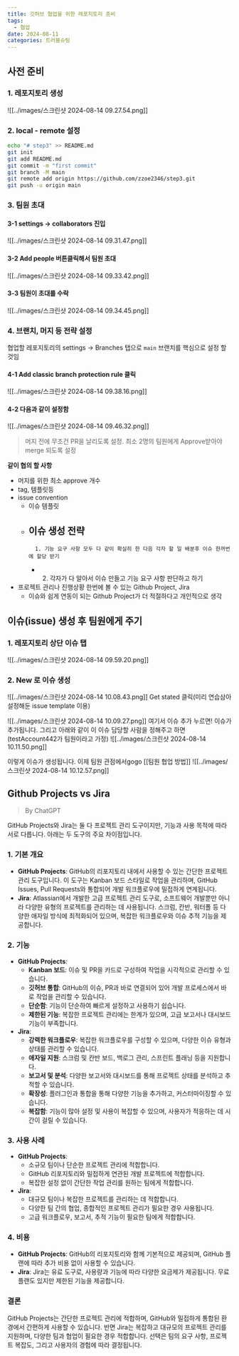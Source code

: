 ```yaml
---
title: 깃허브 협업을 위한 레포지토리 준비
tags:
  - 협업
date: 2024-08-11
categories: 트러블슈팅
---
```


## 사전 준비

### 1. 레포지토리 생성

![[../images/스크린샷 2024-08-14 09.27.54.png]]

### 2. local - remote 설정

```zsh
echo "# step3" >> README.md
git init
git add README.md
git commit -m "first commit"
git branch -M main
git remote add origin https://github.com/zzoe2346/step3.git
git push -u origin main
```

### 3. 팀원 초대

#### 3-1 settings -> collaborators 진입

![[../images/스크린샷 2024-08-14 09.31.47.png]]

#### 3-2 Add people 버튼클릭해서 팀원 초대

![[../images/스크린샷 2024-08-14 09.33.42.png]]

#### 3-3 팀원이 초대를 수락

![[../images/스크린샷 2024-08-14 09.34.45.png]]

### 4. 브랜치, 머지 등 전략 설정

협업할 레포지토리의 settings -> Branches 탭으로
`main` 브랜치를 핵심으로 설정 할 것임

#### 4-1 Add classic branch protection rule 클릭

![[../images/스크린샷 2024-08-14 09.38.16.png]]

#### 4-2 다음과 같이 설정함

![[../images/스크린샷 2024-08-14 09.46.32.png]]
> 머지 전에 무조건 PR을 날리도록 설정. 최소 2명의 팀원에게 Approve받아야 merge 되도록 설정



**같이 협의 할 사항**

- 머지를 위한 최소 approve 개수
- tag, 템플릿등
- issue convention
    - 이슈 템플릿
    - 이슈 생성 전략
        -
            1. 기능 요구 사항 모두 다 같이 확실히 한 다음 각자 할 일 배분후 이슈 한꺼번에 할당 받기
        -
            2. 각자가 다 알아서 이슈 만들고 기능 요구 사항 판단하고 하기
- 프로젝트 관리나 진행상황 한번에 볼 수 있는 Github Project, Jira
    - 이슈와 쉽게 연동이 되는 Github Project가 더 적절하다고 개인적으로 생각

## 이슈(issue) 생성 후 팀원에게 주기

### 1. 레포지토리 상단 이슈 탭

![[../images/스크린샷 2024-08-14 09.59.20.png]]

### 2. New 로 이슈 생성

![[../images/스크린샷 2024-08-14 10.08.43.png]]
Get stated 클릭(미리 연습삼아 설정해둔 issue template 이용)

![[../images/스크린샷 2024-08-14 10.09.27.png]]
여기서 이슈 추가 누르면! 이슈가 추가됩니다. 그리고 아래와 같이 이 이슈 담당할 사람을 정해주고 하면(testAccount442가 팀원이라고 가정)
![[../images/스크린샷 2024-08-14 10.11.50.png]]

이렇게 이슈가 생성됩니다. 이제 팀원 관점에서gogo [[팀원 협업 방법]]
![[../images/스크린샷 2024-08-14 10.12.57.png]]

## Github Projects vs Jira

> By ChatGPT

GitHub Projects와 Jira는 둘 다 프로젝트 관리 도구이지만, 기능과 사용 목적에 따라 서로 다릅니다. 아래는 두 도구의 주요 차이점입니다.

### 1. **기본 개요**

- **GitHub Projects**: GitHub의 리포지토리 내에서 사용할 수 있는 간단한 프로젝트 관리 도구입니다. 이 도구는 Kanban 보드 스타일로 작업을 관리하며, GitHub Issues, Pull
  Requests와 통합되어 개발 워크플로우에 밀접하게 연계됩니다.
- **Jira**: Atlassian에서 개발한 고급 프로젝트 관리 도구로, 소프트웨어 개발뿐만 아니라 다양한 유형의 프로젝트를 관리하는 데 사용됩니다. 스크럼, 칸반, 워터폴 등 다양한 애자일 방식에 최적화되어
  있으며, 복잡한 워크플로우와 이슈 추적 기능을 제공합니다.

### 2. **기능**

- **GitHub Projects**:
    - **Kanban 보드**: 이슈 및 PR을 카드로 구성하여 작업을 시각적으로 관리할 수 있습니다.
    - **깃허브 통합**: GitHub의 이슈, PR과 바로 연결되어 있어 개발 프로세스에서 바로 작업을 관리할 수 있습니다.
    - **단순함**: 기능이 단순하여 빠르게 설정하고 사용하기 쉽습니다.
    - **제한된 기능**: 복잡한 프로젝트 관리에는 한계가 있으며, 고급 보고서나 대시보드 기능이 부족합니다.
- **Jira**:
    - **강력한 워크플로우**: 복잡한 워크플로우를 구성할 수 있으며, 다양한 이슈 유형과 상태를 관리할 수 있습니다.
    - **애자일 지원**: 스크럼 및 칸반 보드, 백로그 관리, 스프린트 플래닝 등을 지원합니다.
    - **보고서 및 분석**: 다양한 보고서와 대시보드를 통해 프로젝트 상태를 분석하고 추적할 수 있습니다.
    - **확장성**: 플러그인과 통합을 통해 다양한 기능을 추가하고, 커스터마이징할 수 있습니다.
    - **복잡함**: 기능이 많아 설정 및 사용이 복잡할 수 있으며, 사용자가 적응하는 데 시간이 걸릴 수 있습니다.

### 3. **사용 사례**

- **GitHub Projects**:
    - 소규모 팀이나 단순한 프로젝트 관리에 적합합니다.
    - GitHub 리포지토리와 밀접하게 연관된 개발 프로젝트에 적합합니다.
    - 복잡한 설정 없이 간단한 작업 관리를 원하는 팀에게 적합합니다.
- **Jira**:
    - 대규모 팀이나 복잡한 프로젝트를 관리하는 데 적합합니다.
    - 다양한 팀 간의 협업, 종합적인 프로젝트 관리가 필요한 경우 사용됩니다.
    - 고급 워크플로우, 보고서, 추적 기능이 필요한 팀에게 적합합니다.

### 4. **비용**

- **GitHub Projects**: GitHub의 리포지토리와 함께 기본적으로 제공되며, GitHub 플랜에 따라 추가 비용 없이 사용할 수 있습니다.
- **Jira**: Jira는 유료 도구로, 사용량과 기능에 따라 다양한 요금제가 제공됩니다. 무료 플랜도 있지만 제한된 기능을 제공합니다.

### 결론

GitHub Projects는 간단한 프로젝트 관리에 적합하며, GitHub와 밀접하게 통합된 환경에서 간편하게 사용할 수 있습니다. 반면 Jira는 복잡하고 대규모의 프로젝트 관리를 지원하며, 다양한 팀과 협업이
필요한 경우 적합합니다. 선택은 팀의 요구 사항, 프로젝트 복잡도, 그리고 사용자의 경험에 따라 결정됩니다.